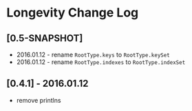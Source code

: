 # Longevity Change Log

## [0.5-SNAPSHOT]
- 2016.01.12 - rename `RootType.keys` to `RootType.keySet`
- 2016.01.12 - rename `RootType.indexes` to `RootType.indexSet`

## [0.4.1] - 2016.01.12
- remove printlns

